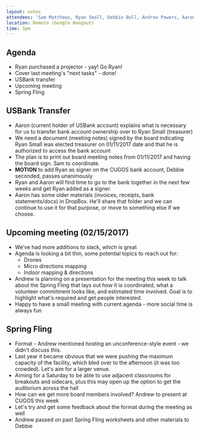 ```yaml
---
layout: notes
attendees: 'Sam Matthews, Ryan Small, Debbie Bull, Andrew Powers, Aaron Racicot'
location: Remote (Google Hangout)
time: 3pm
---
```


## Agenda

* Ryan purchased a projector - yay! Go Ryan!
* Cover last meeting's "next tasks" - done!
* USBank transfer
* Upcoming meeting
* Spring Fling

## USBank Transfer

* Aaron (current holder of USBank account) explains what is necessary for us to transfer bank account ownership over to Ryan Small (treasurer)
* We need a document (meeting notes) signed by the board indicating Ryan Small was elected treasurer on 01/11/2017 date and that he is authorized to access the bank account
* The plan is to print out board meeting notes from 01/11/2017 and having the board sign. Sam to coordinate.
* **MOTION** to add Ryan as signer on the CUGOS bank account, Debbie seconded, passes unanimously
* Ryan and Aaron will find time to go to the bank together in the next few weeks and get Ryan added as a signer.
* Aaron has some older materials (invoices, receipts, bank statements/docs) in DropBox. He'll share that folder and we can continue to use it for that purpose, or move to something else if we choose.

## Upcoming meeting (02/15/2017)

* We’ve had more additions to slack, which is great
* Agenda is looking a bit thin, some potential topics to reach out for:
  * Drones
  * Micro directions mapping
  * Indoor mapping & directions
* Andrew is planning on a presentation for the meeting this week to talk about the Spring Fling that lays out how it is coordinated, what a volunteer commitment looks like, and estimated time involved. Goal is to highlight what's required and get people interested.
* Happy to have a small meeting with current agenda - more social time is always fun

## Spring Fling

* Format - Andrew mentioned hosting an unconference-style event - we didn't discuss this.
* Last year it became obvious that we were pushing the maximum capacity of the facility, which bled over to the afternoon (it was too crowded). Let's aim for a larger venue.
* Aiming for a Saturday to be able to use adjacent classrooms for breakouts and sidecars, plus this may open up the option to get the auditorium across the hall
* How can we get more board members involved? Andrew to present at CUGOS this week
* Let's try and get some feedback about the format during the meeting as well
* Andrew passed on past Spring Fling worksheets and other materials to Debbie
